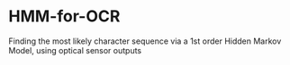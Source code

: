 # HMM-for-OCR
Finding the most likely character sequence via a 1st order Hidden Markov Model, using optical sensor outputs 
